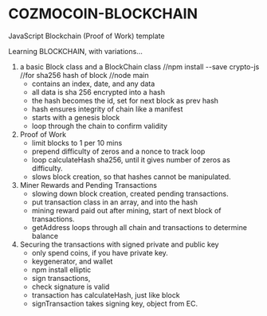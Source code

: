# COZMOCOIN-BLOCKCHAIN
JavaScript Blockchain (Proof of Work) template

Learning BLOCKCHAIN, with variations...

1. a basic Block class and a BlockChain class
   //npm install --save crypto-js    //for sha256 hash of block
   //node main
   - contains an index, date, and any data
   - all data is sha 256 encrypted into a hash
   - the hash becomes the id, set for next block as prev hash
   - hash ensures integrity of chain like a manifest
   - starts with a genesis block
   - loop through the chain to confirm validity
2. Proof of Work
   - limit blocks to 1 per 10 mins
   - prepend difficulty of zeros and a nonce to track loop
   - loop calculateHash sha256, until it gives number of zeros as difficulty.
   - slows block creation, so that hashes cannot be manipulated.
3. Miner Rewards and Pending Transactions
   - slowing down block creation, created pending transactions.
   - put transaction class in an array, and into the hash
   - mining reward paid out after mining, start of next block of transactions.
   - getAddress loops through all chain and transactions to determine balance
4. Securing the transactions with signed private and public key
   - only spend coins, if you have private key.
   - keygenerator, and wallet
   - npm install elliptic
   - sign transactions, 
   - check signature is valid
   - transaction has calculateHash, just like block
   - signTransaction takes signing key, object from EC.
